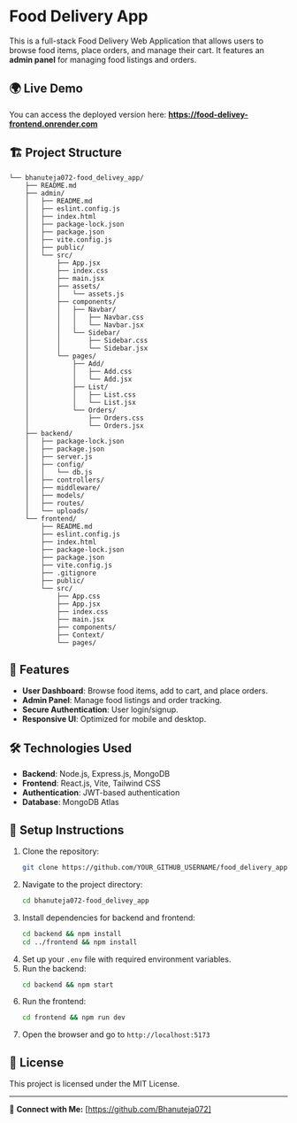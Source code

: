 # Food Delivery App

This is a full-stack Food Delivery Web Application that allows users to browse food items, place orders, and manage their cart. It features an **admin panel** for managing food listings and orders.

## 🌍 Live Demo

You can access the deployed version here: **https://food-delivey-frontend.onrender.com**

## 🏗️ Project Structure

```
└── bhanuteja072-food_delivey_app/
    ├── README.md
    ├── admin/
    │   ├── README.md
    │   ├── eslint.config.js
    │   ├── index.html
    │   ├── package-lock.json
    │   ├── package.json
    │   ├── vite.config.js
    │   ├── public/
    │   └── src/
    │       ├── App.jsx
    │       ├── index.css
    │       ├── main.jsx
    │       ├── assets/
    │       │   └── assets.js
    │       ├── components/
    │       │   ├── Navbar/
    │       │   │   ├── Navbar.css
    │       │   │   └── Navbar.jsx
    │       │   └── Sidebar/
    │       │       ├── Sidebar.css
    │       │       └── Sidebar.jsx
    │       └── pages/
    │           ├── Add/
    │           │   ├── Add.css
    │           │   └── Add.jsx
    │           ├── List/
    │           │   ├── List.css
    │           │   └── List.jsx
    │           └── Orders/
    │               ├── Orders.css
    │               └── Orders.jsx
    ├── backend/
    │   ├── package-lock.json
    │   ├── package.json
    │   ├── server.js
    │   ├── config/
    │   │   └── db.js
    │   ├── controllers/
    │   ├── middleware/
    │   ├── models/
    │   ├── routes/
    │   └── uploads/
    └── frontend/
        ├── README.md
        ├── eslint.config.js
        ├── index.html
        ├── package-lock.json
        ├── package.json
        ├── vite.config.js
        ├── .gitignore
        ├── public/
        └── src/
            ├── App.css
            ├── App.jsx
            ├── index.css
            ├── main.jsx
            ├── components/
            ├── Context/
            └── pages/
```

## 🚀 Features
- **User Dashboard**: Browse food items, add to cart, and place orders.
- **Admin Panel**: Manage food listings and order tracking.
- **Secure Authentication**: User login/signup.
- **Responsive UI**: Optimized for mobile and desktop.

## 🛠️ Technologies Used
- **Backend**: Node.js, Express.js, MongoDB
- **Frontend**: React.js, Vite, Tailwind CSS
- **Authentication**: JWT-based authentication
- **Database**: MongoDB Atlas

## 🔧 Setup Instructions
1. Clone the repository:
   ```sh
   git clone https://github.com/YOUR_GITHUB_USERNAME/food_delivery_app.git
   ```
2. Navigate to the project directory:
   ```sh
   cd bhanuteja072-food_delivey_app
   ```
3. Install dependencies for backend and frontend:
   ```sh
   cd backend && npm install
   cd ../frontend && npm install
   ```
4. Set up your `.env` file with required environment variables.
5. Run the backend:
   ```sh
   cd backend && npm start
   ```
6. Run the frontend:
   ```sh
   cd frontend && npm run dev
   ```
7. Open the browser and go to `http://localhost:5173`

## 📜 License
This project is licensed under the MIT License.

---

🔗 **Connect with Me:** [https://github.com/Bhanuteja072]

